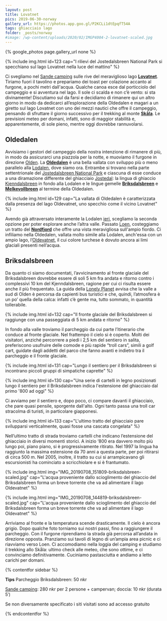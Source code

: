```yaml
---
layout: post
title: Lovatnet
pics: 2019-06-30-norway
gallery_url: https://photos.app.goo.gl/P2KCLi1dtEpqfT54A
tags: ghiacciaio lago
folder: _posts/norway
#image: /wp-content/uploads/2020/02/IMGP4004-2-lovatnet-scaled.jpg
---
```


{% google_photos page.gallery_url none %}

{% include img.html id=123 cap="I rilievi del Jostedalsbreen National Park si specchiano sul lago Lovatnet nella luce del mattino" %}

Ci svegliamo nel [Sande camping](https://sande-camping.no/?lang=en) sulle rive del meraviglioso lago **[Lovatnet](https://www.nordfjord.no/en/kayak-fjord-and-lake-lovatnet)**. Tiriamo fuori il tavolino e prepariamo dei toast per colazione accanto al furgone, a pochi metri dall'acqua. Qualche canoa esce dal porticciolo del campeggio e si avventura nel lago. Il sole ci scalda e non c’è vento: si sta divinamente! Discutiamo sul da farsi e decidiamo di rimanere qui un altro giorno in modo da dedicarci all’esplorazione della Oldedalen e magari a un giretto sul lago Lovatnet con uno dei mezzi nautici che offre il campeggio, pensando di sfruttare il giorno successivo per il trekking al monte **[Skåla](https://www.visitnorway.com/places-to-go/fjord-norway/nordfjord/hiking-to-skala/)**. Le previsioni meteo per domani, infatti, sono di maggior stabilità e, apparentemente, di sole pieno, mentre oggi dovrebbe rannuvolarsi.

## Oldedalen

Avvisiamo i gestori del campeggio della nostra intenzione di rimanere di più, in modo da assicurarci una piazzola per la notte, e muoviamo il furgone in direzione [Olden](https://en.wikipedia.org/wiki/Olden,_Norway). La **[Oldedalen](https://www.nordfjord.no/en/Oldedalen)** è una bella vallata con sviluppo più o meno parallelo alla [Lodalen](https://www.nordfjord.no/en/lodalen-valley), dove siamo ora. Entrambe si trovano nella parte settentrionale del [Jostedalsbreen National Park](https://www.visitnorway.nl/listings/jostedalsbreen-national-park/5160/) e ciascuna di esse conduce a una diramazione differente del ghiacciaio [Jostedal](https://en.wikipedia.org/wiki/Jostedal): la lingua di ghiaccio [Kjenndalsbreen](https://www.nordfjord.no/en/kjenndalsbreen) in fondo alla Lodalen e le lingue gemelle [**Briksdalsbreen**](https://www.fjordnorway.com/top-attractions/briksdalsbreen) e **[Melkevollbreen](https://www.re.photos/en/compilation/27/)** al termine della Oldedalen.

{% include img.html id=129 cap="La vallata di Oldedalen è caratterizzata dalla presenza del lago Oldevatnet, uno specchio come il vicino Lovatnet" %}

Avendo già attraversato interamente la Lodalen [ieri](http://www.van42.org/2019/07/07/geirangerfjord/), scegliamo la seconda opzione per poter esplorare anche l’altra valle. Passato [Loen](https://www.visitnorway.com/places-to-go/fjord-norway/nordfjord/one-lotfy-new-attraction-and-11-other-things-to-do-in-loen/), costeggiamo un tratto del **[Nordfjord](https://www.visitnorway.com/places-to-go/fjord-norway/nordfjord/)** che offre una vista meravigliosa sull'ampio fiordo. Ci infiliamo nella Oldedalen, vallata molto simile alla Lodalen, anch'essa con un ampio lago, l’[Oldevatnet](https://en.wikipedia.org/wiki/Oldevatnet), il cui colore turchese è dovuto ancora ai limi glaciali presenti nell’acqua.

## Briksdalsbreen

Da quanto ci siamo documentati, l’avvicinamento al fronte glaciale del Briksdalsbreen dovrebbe essere di soli 5 km fra andata e ritorno contro i complessivi 10 km del Kjenndalsbreen, ragione per cui ci risulta essere anche il più frequentato. La guida della [Lonely Planet](https://shop.lonelyplanetitalia.it/prodotto/guida-di-viaggio-norvegia) avvisa che la valle a sud di Olden è percorsa da capienti bus turistici e che, quindi, l’atmosfera è un po’ quella della calca: infatti c’è gente ma, tutto sommato, in quantità tollerabile.

{% include img.html id=132 cap="Il fronte glaciale del Briksdalsbreen si raggiunge con una passeggiata di 5 km andata e ritorno" %}

In fondo alla valle troviamo il parcheggio da cui parte l’itinerario che conduce al fronte glaciale. Nel frattempo il cielo si è coperto. Molti dei visitatori, anziché percorrere a piedi i 2,5 km del sentiero in salita, preferiscono usufruire delle comode e più rapide “troll cars”, simili a golf cart, guidate dagli addetti del parco che fanno avanti e indietro tra il parcheggio e il fronte glaciale.

{% include img.html id=131 cap="Lungo il sentiero per il Briksdalsbreen si incontrano piccoli gruppi di simpatiche caprette" %}

{% include img.html id=130 cap="Una serie di cartelli in legno posizionati lungo il sentiero per il Briksdalsbreen indica l'estensione del ghiacciaio dal primo '800 ad oggi" %}

Ci avviamo per il sentiero e, dopo poco, ci compare davanti il ghiacciaio, che pare quasi pensile, sporgente dall'alto. Ogni tanto passa una troll car stracolma di turisti, in particolare giapponesi.

{% include img.html id=133 cap="L'ultimo tratto del ghiacciaio pare svilupparsi verticalmente, quasi fosse una cascata congelata" %}

Nell’ultimo tratto di strada troviamo cartelli che indicano l’estensione del ghiacciaio in diversi momenti storici. A inizio ‘800 era davvero molto più lungo poi, piano piano, si è progressivamente ritirato. Nel 1997 la lingua ha raggiunto la massima estensione da 70 anni a questa parte, per poi ritirarsi di circa 500 m. Nel 2005, inoltre, il tratto su cui si arrampicavano gli escursionisti ha cominciato a scricchiolare e si è frantumato.

{% include img.html img="IMG_20190708_151809-briksdalsbreen-scaled.jpg" cap="L'acqua proveniente dallo scioglimento del ghiaccio del Briksdalsbreen forma un breve torrente che va ad alimentare il lago Oldevatnet" %}

{% include img.html img="IMG_20190708_144819-briksdalsbreen-scaled.jpg" cap="L'acqua proveniente dallo scioglimento del ghiaccio del Briksdalsbreen forma un breve torrente che va ad alimentare il lago Oldevatnet" %}

Arriviamo al fronte e la temperatura scende drasticamente. Il cielo è ancora grigio. Dopo qualche foto torniamo sui nostri passi, fino a raggiungere il parcheggio. Con il furgone riprendiamo la strada già percorsa all’andata in direzione opposta. Pranziamo sui tavoli di legno di un’ampia area picnic e ci riavviamo verso Loen. Ci accomodiamo nella loggia del camping e studiamo il trekking allo Skåla: ultimo check alle meteo, che sono ottime, e ci convinciamo definitivamente. Cuciniamo pastasciutta e andiamo a letto carichi per domani.

{% contentfor sidebar %}

**Tips**
Parcheggio Briksdalsbreen: 50 nkr

[Sande camping](https://sande-camping.no/?lang=en): 280 nkr per 2 persone + campervan; doccia: 10 nkr (durata 5′)

Se non diversamente specificato i siti visitati sono ad accesso gratuito

{% endcontentfor %}
